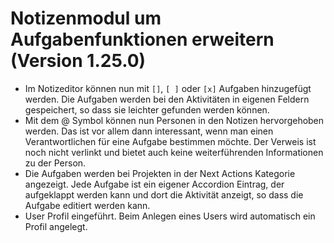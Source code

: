 # Notizenmodul um Aufgabenfunktionen erweitern (Version 1.25.0)

- Im Notizeditor können nun mit `[]`, `[ ]` oder `[x]` Aufgaben hinzugefügt werden. Die Aufgaben werden bei den Aktivitäten in eigenen Feldern gespeichert, so dass sie leichter gefunden werden können.
- Mit dem @ Symbol können nun Personen in den Notizen hervorgehoben werden. Das ist vor allem dann interessant, wenn man einen Verantwortlichen für eine Aufgabe bestimmen möchte. Der Verweis ist noch nicht verlinkt und bietet auch keine weiterführenden Informationen zu der Person.
- Die Aufgaben werden bei Projekten in der Next Actions Kategorie angezeigt. Jede Aufgabe ist ein eigener Accordion Eintrag, der aufgeklappt werden kann und dort die Aktivität anzeigt, so dass die Aufgabe editiert werden kann.
- User Profil eingeführt. Beim Anlegen eines Users wird automatisch ein Profil angelegt.

